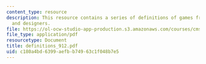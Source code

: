 ```yaml
---
content_type: resource
description: This resource contains a series of definitions of games from theorists
  and designers.
file: https://ol-ocw-studio-app-production.s3.amazonaws.com/courses/cms-998-videogame-theory-and-analysis-fall-2006/c180a4bd6399aefbb74963c1f048b7e5_definitions_912.pdf
file_type: application/pdf
resourcetype: Document
title: definitions_912.pdf
uid: c180a4bd-6399-aefb-b749-63c1f048b7e5
---
```

